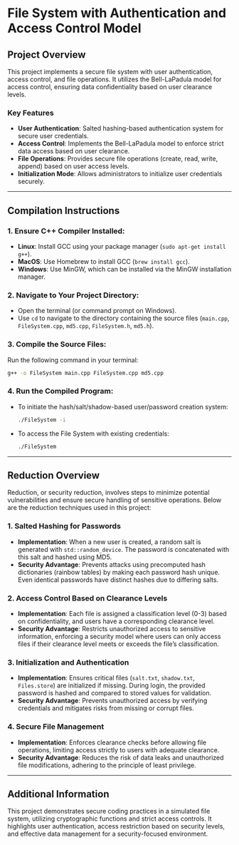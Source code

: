 
# File System with Authentication and Access Control Model

## Project Overview
This project implements a secure file system with user authentication, access control, and file operations. It utilizes the Bell-LaPadula model for access control, ensuring data confidentiality based on user clearance levels.

### Key Features
- **User Authentication**: Salted hashing-based authentication system for secure user credentials.
- **Access Control**: Implements the Bell-LaPadula model to enforce strict data access based on user clearance.
- **File Operations**: Provides secure file operations (create, read, write, append) based on user access levels.
- **Initialization Mode**: Allows administrators to initialize user credentials securely.

---

## Compilation Instructions

### 1. Ensure C++ Compiler Installed:
   - **Linux**: Install GCC using your package manager (`sudo apt-get install g++`).
   - **MacOS**: Use Homebrew to install GCC (`brew install gcc`).
   - **Windows**: Use MinGW, which can be installed via the MinGW installation manager.

### 2. Navigate to Your Project Directory:
   - Open the terminal (or command prompt on Windows).
   - Use `cd` to navigate to the directory containing the source files (`main.cpp`, `FileSystem.cpp`, `md5.cpp`, `FileSystem.h`, `md5.h`).

### 3. Compile the Source Files:
   Run the following command in your terminal:

   ```bash
   g++ -o FileSystem main.cpp FileSystem.cpp md5.cpp
   ```

### 4. Run the Compiled Program:
   - To initiate the hash/salt/shadow-based user/password creation system:
     ```bash
     ./FileSystem -i
     ```
   - To access the File System with existing credentials:
     ```bash
     ./FileSystem
     ```

---

## Reduction Overview

Reduction, or security reduction, involves steps to minimize potential vulnerabilities and ensure secure handling of sensitive operations. Below are the reduction techniques used in this project:

### 1. Salted Hashing for Passwords
   - **Implementation**: When a new user is created, a random salt is generated with `std::random_device`. The password is concatenated with this salt and hashed using MD5.
   - **Security Advantage**: Prevents attacks using precomputed hash dictionaries (rainbow tables) by making each password hash unique. Even identical passwords have distinct hashes due to differing salts.

### 2. Access Control Based on Clearance Levels
   - **Implementation**: Each file is assigned a classification level (0-3) based on confidentiality, and users have a corresponding clearance level.
   - **Security Advantage**: Restricts unauthorized access to sensitive information, enforcing a security model where users can only access files if their clearance level meets or exceeds the file’s classification.

### 3. Initialization and Authentication
   - **Implementation**: Ensures critical files (`salt.txt`, `shadow.txt`, `Files.store`) are initialized if missing. During login, the provided password is hashed and compared to stored values for validation.
   - **Security Advantage**: Prevents unauthorized access by verifying credentials and mitigates risks from missing or corrupt files.

### 4. Secure File Management
   - **Implementation**: Enforces clearance checks before allowing file operations, limiting access strictly to users with adequate clearance.
   - **Security Advantage**: Reduces the risk of data leaks and unauthorized file modifications, adhering to the principle of least privilege.

---

## Additional Information
This project demonstrates secure coding practices in a simulated file system, utilizing cryptographic functions and strict access controls. It highlights user authentication, access restriction based on security levels, and effective data management for a security-focused environment.
